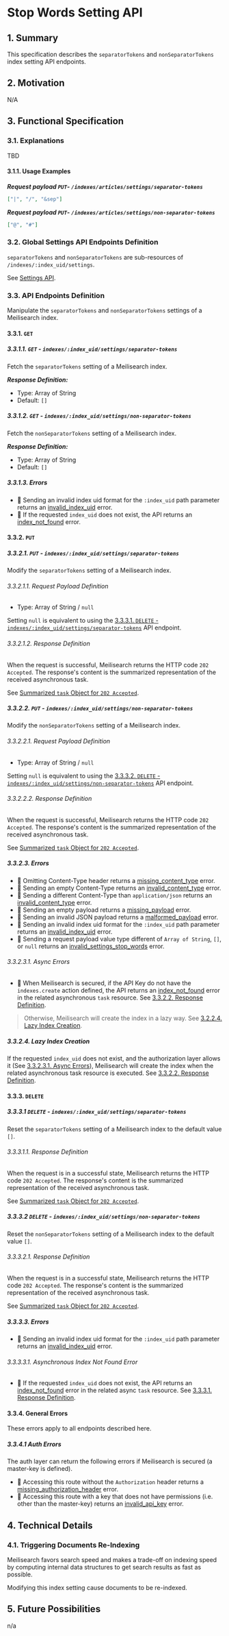 # Stop Words Setting API

## 1. Summary

This specification describes the `separatorTokens` and `nonSeparatorTokens` index setting API endpoints.

## 2. Motivation
N/A

## 3. Functional Specification

### 3.1. Explanations

TBD

#### 3.1.1. Usage Examples

***Request payload `PUT`- `/indexes/articles/settings/separator-tokens`***
```json
["|", "/", "&sep"]
```

***Request payload `PUT`- `/indexes/articles/settings/non-separator-tokens`***
```json
["@", "#"]
```

### 3.2. Global Settings API Endpoints Definition

`separatorTokens` and `nonSeparatorTokens` are sub-resources of `/indexes/:index_uid/settings`.

See [Settings API](0123-settings-api.md).

### 3.3. API Endpoints Definition

Manipulate the `separatorTokens` and `nonSeparatorTokens` settings of a Meilisearch index.

#### 3.3.1. `GET` 

##### 3.3.1.1. `GET` - `indexes/:index_uid/settings/separator-tokens`

Fetch the `separatorTokens` setting of a Meilisearch index.

***Response Definition:***
- Type: Array of String
- Default: `[]`

##### 3.3.1.2. `GET` - `indexes/:index_uid/settings/non-separator-tokens`

Fetch the `nonSeparatorTokens` setting of a Meilisearch index.

***Response Definition:***
- Type: Array of String
- Default: `[]`

##### 3.3.1.3. Errors

- 🔴 Sending an invalid index uid format for the `:index_uid` path parameter returns an [invalid_index_uid](0061-error-format-and-definitions.md#invalid_index_uid) error.
- 🔴 If the requested `index_uid` does not exist, the API returns an [index_not_found](0061-error-format-and-definitions.md#index_not_found) error.

#### 3.3.2. `PUT`

##### 3.3.2.1. `PUT` - `indexes/:index_uid/settings/separator-tokens`

Modify the `separatorTokens` setting of a Meilisearch index.

###### 3.3.2.1.1. Request Payload Definition

- Type: Array of String / `null`

Setting `null` is equivalent to using the [3.3.3.1. `DELETE` - `indexes/:index_uid/settings/separator-tokens`](#3331-delete---indexesindexuidsettingsseparator-tokens) API endpoint.

###### 3.3.2.1.2. Response Definition

When the request is successful, Meilisearch returns the HTTP code `202 Accepted`. The response's content is the summarized representation of the received asynchronous task.

See [Summarized `task` Object for `202 Accepted`](0060-tasks-api.md#summarized-task-object-for-202-accepted).

##### 3.3.2.2. `PUT` - `indexes/:index_uid/settings/non-separator-tokens`

Modify the `nonSeparatorTokens` setting of a Meilisearch index.

###### 3.3.2.2.1. Request Payload Definition

- Type: Array of String / `null`

Setting `null` is equivalent to using the [3.3.3.2. `DELETE` - `indexes/:index_uid/settings/non-separator-tokens`](#3332-delete---indexesindexuidsettingsnon-separator-tokens) API endpoint.

###### 3.3.2.2.2. Response Definition

When the request is successful, Meilisearch returns the HTTP code `202 Accepted`. The response's content is the summarized representation of the received asynchronous task.

See [Summarized `task` Object for `202 Accepted`](0060-tasks-api.md#summarized-task-object-for-202-accepted).

##### 3.3.2.3. Errors

- 🔴 Omitting Content-Type header returns a [missing_content_type](0061-error-format-and-definitions.md#missing_content_type) error.
- 🔴 Sending an empty Content-Type returns an [invalid_content_type](0061-error-format-and-definitions.md#invalid_content_type) error.
- 🔴 Sending a different Content-Type than `application/json` returns an [invalid_content_type](0061-error-format-and-definitions.md#invalid_content_type) error.
- 🔴 Sending an empty payload returns a [missing_payload](0061-error-format-and-definitions.md#missing_payload) error.
- 🔴 Sending an invalid JSON payload returns a [malformed_payload](0061-error-format-and-definitions.md#malformed_payload) error.
- 🔴 Sending an invalid index uid format for the `:index_uid` path parameter returns an [invalid_index_uid](0061-error-format-and-definitions.md#invalid_index_uid) error.
- 🔴 Sending a request payload value type different of `Array of String`, `[]`,  or `null` returns an [invalid_settings_stop_words](0061-error-format-and-definitions.md#invalid_settings_stop_words) error.

###### 3.3.2.3.1. Async Errors

- 🔴 When Meilisearch is secured, if the API Key do not have the `indexes.create` action defined, the API returns an [index_not_found](0061-error-format-and-definitions.md#index_not_found) error in the related asynchronous `task` resource. See [3.3.2.2. Response Definition](#3222-response-definition).

> Otherwise, Meilisearch will create the index in a lazy way. See [3.2.2.4. Lazy Index Creation](#3224-lazy-index-creation).

##### 3.3.2.4. Lazy Index Creation

If the requested `index_uid` does not exist, and the authorization layer allows it (See [3.3.2.3.1. Async Errors](#33231-async-errors)), Meilisearch will create the index when the related asynchronous task resource is executed. See [3.3.2.2. Response Definition](#3322-response-definition).

#### 3.3.3. `DELETE`
##### 3.3.3.1 `DELETE` - `indexes/:index_uid/settings/separator-tokens`

Reset the `separatorTokens` setting of a Meilisearch index to the default value `[]`.

###### 3.3.3.1.1. Response Definition

When the request is in a successful state, Meilisearch returns the HTTP code `202 Accepted`. The response's content is the summarized representation of the received asynchronous task.

See [Summarized `task` Object for `202 Accepted`](0060-tasks-api.md#summarized-task-object-for-202-accepted).

##### 3.3.3.2 `DELETE` - `indexes/:index_uid/settings/non-separator-tokens`

Reset the `nonSeparatorTokens` setting of a Meilisearch index to the default value `[]`.

###### 3.3.3.2.1. Response Definition

When the request is in a successful state, Meilisearch returns the HTTP code `202 Accepted`. The response's content is the summarized representation of the received asynchronous task.

See [Summarized `task` Object for `202 Accepted`](0060-tasks-api.md#summarized-task-object-for-202-accepted).

##### 3.3.3.3. Errors

- 🔴 Sending an invalid index uid format for the `:index_uid` path parameter returns an [invalid_index_uid](0061-error-format-and-definitions.md#invalid_index_uid) error.

###### 3.3.3.3.1. Asynchronous Index Not Found Error

- 🔴 If the requested `index_uid` does not exist, the API returns an [index_not_found](0061-error-format-and-definitions.md#index_not_found) error in the related async `task` resource. See [3.3.3.1. Response Definition](#3331-response-definition).

#### 3.3.4. General Errors

These errors apply to all endpoints described here.

##### 3.3.4.1 Auth Errors

The auth layer can return the following errors if Meilisearch is secured (a master-key is defined).

- 🔴 Accessing this route without the `Authorization` header returns a [missing_authorization_header](0061-error-format-and-definitions.md#missing_authorization_header) error.
- 🔴 Accessing this route with a key that does not have permissions (i.e. other than the master-key) returns an [invalid_api_key](0061-error-format-and-definitions.md#invalid_api_key) error.

## 4. Technical Details

### 4.1. Triggering Documents Re-Indexing

Meilisearch favors search speed and makes a trade-off on indexing speed by computing internal data structures to get search results as fast as possible.

Modifying this index setting cause documents to be re-indexed.

## 5. Future Possibilities
n/a
